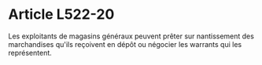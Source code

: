 # Article L522-20

Les exploitants de magasins généraux peuvent prêter sur nantissement des marchandises qu'ils reçoivent en dépôt ou négocier les warrants qui les représentent.
